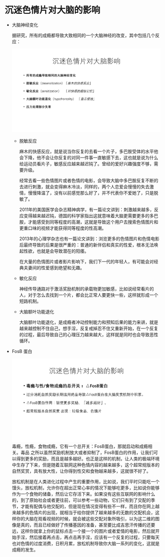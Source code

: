  # 沉迷色情片对大脑的影响

 

* 大脑神经变化

  据研究，所有的成瘾都导致大致相同的一个大脑神经的改变，其中包括几个反应：

  ![img](4.沉迷色情片对大脑结构的影响.assets/v2-b2244611399e2da5ca6ad1c85964baa5_r.jpg)

  * 脱敏反应

    麻木的快感反应，就是说当你反复的去看一个片子，多巴胺受体的水平他会下降，他不会让你反复的对同一件事一直敏感下去，这也就是说为什么给运动员看片子，敏感反应越来越迟钝了。曾经的爱好兴趣强度不够，需要升级。

    经常去看一些色情图片或者色情的电影，会导致大脑中多巴胺反复不断的去进行刺激，就会变得麻木冷淡，同样的，两个人恋爱会慢慢的失去激情，慢慢降温了，没有以前感觉那么好了，并不代表你不爱她了，只是脱敏了。

    2011年的美国医学会杂志精神病学，有一篇论文讲到：刺激越来越多，反应变得越来越迟钝，德国的科学家指出这就意味着大脑更需要更多的多巴胺，才能感受到同等程度的高潮，这就是导致这个用户去搜索色情图片和更重口味的视频才能获得同等程度的性高潮。

    2013年的心理学杂志也有一篇论文讲到：浏览更多的色情图片和色情电影后最终导致的后果是很严重的：普通的新伴侣和真实的性爱，根本无法唤起性欲，也就是会导致潜在的阳痿。

    在大量的色情图片或者影片影响下，我们下一代的年轻人，有可能会对经典夫妻间的性爱感到绝望和无趣。

  * 敏化反应

    神经传导通路对于激活奖励机制的承载物更加敏感，比如说经常看片的人，对于怎么去找到一个片，都会比正常人要更快一些，这样就形成一个短路机制。

  * 大脑额叶功能退化

    大脑额叶功能退化，是成瘾者冲动控制能力和预知后果的能力来讲，就是越来越控制不住自己，想手淫，反复戒掉忍不住又重新开始，在一个反复的过程，最后导致自己的心理压力越来越大，这样就是同时也会导致恶性循环。

     


* FosB 蛋白

  ![img](4.沉迷色情片对大脑结构的影响.assets/v2-0bcfb3c308901716dec9b63ce6308cee_r.jpg)毒瘾，性瘾，食物成瘾，它有一个总开关：FosB蛋白，那就启动和成瘾相关。毒品	之所以虽然奖励机制放大或者抑制了，FosB蛋白的作用，让我们可以得到更多的奖励，而且是越多越好。也正是这样的机制，让人类的极端环境中生存了下来，但是随着互联网这种色情内容的越来越多，这个超常规版本的自然奖赏，具有放大性，让你得到性交和食物越来越多，这就很不好了。

  放松机制是在人类进化过程中产生的重要作用，比如说，我们平时只能吃一个馒头，放松机制，允许你在超出正常心率的情况下能够吃更多，比如说你能够作为一个食物的储备，然后让它存活下来。如果没有这些互联网的影响什么的，到了原始社会或者更往前，可以参考一些动物，它们只有到了交配的季节，才能有配偶与他交配的，但是现在情况变得有些不一样，而且你在网上越来越多的色情片的出现，就相当于给你提供了越来越多的无数的交配机会，这样你的大脑在观看视频的时候，就会被这些交配对象所吸引，以为这二维的图像是真的，而且已经做好了传播基因的准备，甚至要比成吉思汗传播的还要远，这样你就拿上你的鼠标点击一个接一个的图片或者爱情的电影，然后就开始手淫，然后接着再点击，再点击再手淫，应该有一个反复的过程，只要每天也对色情的过度消费，日积月累，放松机制导致你大脑一系列的变化，这就是成瘾的发生。

   

